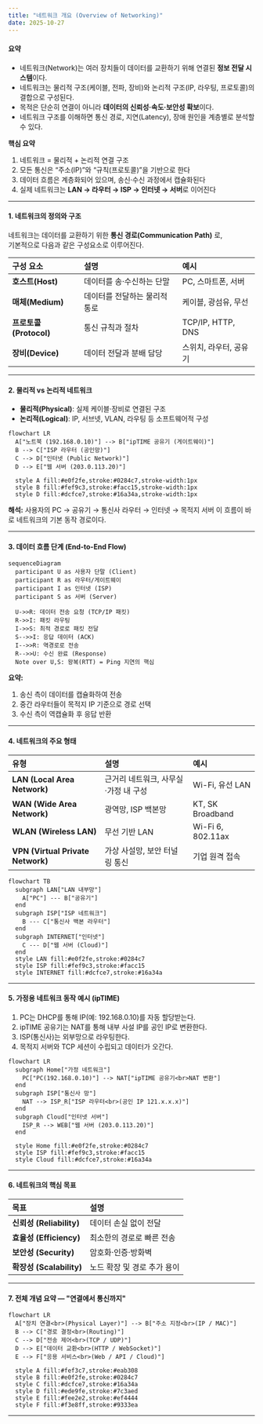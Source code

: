 ```yaml
---
title: "네트워크 개요 (Overview of Networking)"
date: 2025-10-27
---
```


#### 요약

- 네트워크(Network)는 여러 장치들이 데이터를 교환하기 위해 연결된 **정보 전달 시스템**이다.  
- 네트워크는 물리적 구조(케이블, 전파, 장비)와 논리적 구조(IP, 라우팅, 프로토콜)의 결합으로 구성된다.  
- 목적은 단순히 연결이 아니라 **데이터의 신뢰성·속도·보안성 확보**이다.  
- 네트워크 구조를 이해하면 통신 경로, 지연(Latency), 장애 원인을 계층별로 분석할 수 있다.  

**핵심 요약**
1. 네트워크 = 물리적 + 논리적 연결 구조  
2. 모든 통신은 “주소(IP)”와 “규칙(프로토콜)”을 기반으로 한다  
3. 데이터 흐름은 계층화되어 있으며, 송신·수신 과정에서 캡슐화된다  
4. 실제 네트워크는 **LAN → 라우터 → ISP → 인터넷 → 서버**로 이어진다  

---

#### 1. 네트워크의 정의와 구조

네트워크는 데이터를 교환하기 위한 **통신 경로(Communication Path)** 로,  
기본적으로 다음과 같은 구성요소로 이루어진다.

| 구성 요소 | 설명 | 예시 |
|:--|:--|:--|
| **호스트(Host)** | 데이터를 송·수신하는 단말 | PC, 스마트폰, 서버 |
| **매체(Medium)** | 데이터를 전달하는 물리적 통로 | 케이블, 광섬유, 무선 |
| **프로토콜(Protocol)** | 통신 규칙과 절차 | TCP/IP, HTTP, DNS |
| **장비(Device)** | 데이터 전달과 분배 담당 | 스위치, 라우터, 공유기 |

---

#### 2. 물리적 vs 논리적 네트워크

- **물리적(Physical)**: 실제 케이블·장비로 연결된 구조  
- **논리적(Logical)**: IP, 서브넷, VLAN, 라우팅 등 소프트웨어적 구성  

```mermaid
flowchart LR
  A["노트북 (192.168.0.10)"] --> B["ipTIME 공유기 (게이트웨이)"]
  B --> C["ISP 라우터 (공인망)"]
  C --> D["인터넷 (Public Network)"]
  D --> E["웹 서버 (203.0.113.20)"]

  style A fill:#e0f2fe,stroke:#0284c7,stroke-width:1px
  style B fill:#fef9c3,stroke:#facc15,stroke-width:1px
  style D fill:#dcfce7,stroke:#16a34a,stroke-width:1px
````

**해석:**
사용자의 PC → 공유기 → 통신사 라우터 → 인터넷 → 목적지 서버
이 흐름이 바로 네트워크의 기본 동작 경로이다.

---

#### 3. 데이터 흐름 단계 (End-to-End Flow)

```mermaid
sequenceDiagram
  participant U as 사용자 단말 (Client)
  participant R as 라우터/게이트웨이
  participant I as 인터넷 (ISP)
  participant S as 서버 (Server)

  U->>R: 데이터 전송 요청 (TCP/IP 패킷)
  R->>I: 패킷 라우팅
  I->>S: 최적 경로로 패킷 전달
  S-->>I: 응답 데이터 (ACK)
  I-->>R: 역경로로 전송
  R-->>U: 수신 완료 (Response)
  Note over U,S: 왕복(RTT) = Ping 지연의 핵심
```

**요약:**

1. 송신 측이 데이터를 캡슐화하여 전송
2. 중간 라우터들이 목적지 IP 기준으로 경로 선택
3. 수신 측이 역캡슐화 후 응답 반환

---

#### 4. 네트워크의 주요 형태

| 유형                                | 설명                    | 예시                |
| :-------------------------------- | :-------------------- | :---------------- |
| **LAN (Local Area Network)**      | 근거리 네트워크, 사무실·가정 내 구성 | Wi-Fi, 유선 LAN     |
| **WAN (Wide Area Network)**       | 광역망, ISP 백본망          | KT, SK Broadband  |
| **WLAN (Wireless LAN)**           | 무선 기반 LAN             | Wi-Fi 6, 802.11ax |
| **VPN (Virtual Private Network)** | 가상 사설망, 보안 터널링 통신     | 기업 원격 접속          |

```mermaid
flowchart TB
  subgraph LAN["LAN 내부망"]
    A["PC"] --- B["공유기"]
  end
  subgraph ISP["ISP 네트워크"]
    B --- C["통신사 백본 라우터"]
  end
  subgraph INTERNET["인터넷"]
    C --- D["웹 서버 (Cloud)"]
  end
  style LAN fill:#e0f2fe,stroke:#0284c7
  style ISP fill:#fef9c3,stroke:#facc15
  style INTERNET fill:#dcfce7,stroke:#16a34a
```

---

#### 5. 가정용 네트워크 동작 예시 (ipTIME)

1. PC는 DHCP를 통해 IP(예: 192.168.0.10)를 자동 할당받는다.
2. ipTIME 공유기는 NAT를 통해 내부 사설 IP를 공인 IP로 변환한다.
3. ISP(통신사)는 외부망으로 라우팅한다.
4. 목적지 서버와 TCP 세션이 수립되고 데이터가 오간다.

```mermaid
flowchart LR
  subgraph Home["가정 네트워크"]
    PC["PC(192.168.0.10)"] --> NAT["ipTIME 공유기<br>NAT 변환"]
  end
  subgraph ISP["통신사 망"]
    NAT --> ISP_R["ISP 라우터<br>(공인 IP 121.x.x.x)"]
  end
  subgraph Cloud["인터넷 서버"]
    ISP_R --> WEB["웹 서버 (203.0.113.20)"]
  end

  style Home fill:#e0f2fe,stroke:#0284c7
  style ISP fill:#fef9c3,stroke:#facc15
  style Cloud fill:#dcfce7,stroke:#16a34a
```

---

#### 6. 네트워크의 핵심 목표

| 목표                    | 설명               |
| :-------------------- | :--------------- |
| **신뢰성 (Reliability)** | 데이터 손실 없이 전달     |
| **효율성 (Efficiency)**  | 최소한의 경로로 빠른 전송   |
| **보안성 (Security)**    | 암호화·인증·방화벽       |
| **확장성 (Scalability)** | 노드 확장 및 경로 추가 용이 |

---

#### 7. 전체 개념 요약 — "연결에서 통신까지"

```mermaid
flowchart LR
  A["장치 연결<br>(Physical Layer)"] --> B["주소 지정<br>(IP / MAC)"]
  B --> C["경로 결정<br>(Routing)"]
  C --> D["전송 제어<br>(TCP / UDP)"]
  D --> E["데이터 교환<br>(HTTP / WebSocket)"]
  E --> F["응용 서비스<br>(Web / API / Cloud)"]

  style A fill:#fef3c7,stroke:#eab308
  style B fill:#e0f2fe,stroke:#0284c7
  style C fill:#dcfce7,stroke:#16a34a
  style D fill:#ede9fe,stroke:#7c3aed
  style E fill:#fee2e2,stroke:#ef4444
  style F fill:#f3e8ff,stroke:#9333ea
```

---


